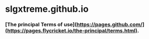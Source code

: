 # slgxtreme.github.io
### [The principal Terms of use](https://pages.github.com/](https://pages.flycricket.io/the-principal/terms.html).

